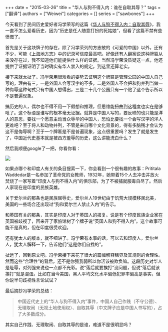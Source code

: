 +++ 
date = "2015-03-26"
title = "华人与狗不得入内：谁在自取其辱？"
tags = ["翻译"]
authors = ["Weiwei"]
categories = []
series = ["sawbones"]
+++


今天看到了民间历史爱好者冯学荣写的这篇《[华人与狗不得入内：自取其辱](http://blog.sina.com.cn/s/blog_4f0523780101hzhj.html?tj=1)》，我一直不怎么爱看历史，因为“历史是任人随意打扮的死姑娘”，但看了这篇不禁有些愤慨了。

首先是关于这块牌子的存在，除了冯学荣列的方志敏的《可爱的中国》以外，还有不少，可能《[上海地方志](http://shtong.gov.cn/node2/node70393/node70403/node70564/node70566/userobject1ai70867.html)》中的记录可信度最高吧。好像还有人翻案说这种牌匾从来没存在过，我不知道他们能提供什么样的证据。当然冯学荣没质疑这一点，他还提供了证据证明了当时确实有华人禁入的规定。到这里还算老实。

接下来就太扯了。冯学荣用很难看的姿势去证明这个牌匾是管理公园的中国人自己写的，理由有三，一是外国人会写汉字的不多，二是外国人不会把和狗并列当做一种侮辱这种句式只有中国人想得出，三是二十几个公园只有一个贴了这个告示所以不是普遍现象。

搞历史的人，偶尔也不得不用一下假想和推理，但思维能扭曲到这程度也实在是够呛了。这个标语是谁写的根本毫无证据。就算是中国人写的，要反映的也只能是洋人的意思，要找一个愿意主动当众辱华的中国人，恐怕比要找一个会写汉字的洋人更难吧？至于将人和动物并列，不管是来自哪个文化背景的，得有多脑残才会认为这不是侮辱啊？至于一个牌匾是不是普遍现象，这点很重要吗？发生了就是发生了，中国近代史基本就是被西方羞辱的历史，这么讲能洗白什么？

然后我顺便google了一把，你看你看：

![](http://i1.15yan.guokr.cn/02t1wjdtr6g03eyjkn8u3a7oyc9bs720.jpg)

如果点哪个和印度人有关的条目搜索一下，你会看到一个很有趣的故事：Prititala Waddedar是一名参加了革命党的女教师，1932年，她带着15个人去冲击并放火焚烧了一家写着“印度人与狗不得入内”的俱乐部，为了不被捕就服毒自尽了。然后人家现在是印度的民族英雄。

关于爱尔兰的那条也是民族屈辱史，爱尔兰人19世纪由于饥荒大规模移民北美，美国的一些场合还出现过“狗和爱尔兰人禁止入内”的告示。

和英国有关的那条，其实是印度人对于英国人的报复。说是有个印度民族企业家在英国被歧视了，回来开了家旅馆树了个牌子说“英国人和狗不得入内”。这个故事可能不是真的，但在印度很受欢迎。

还有犹太人的版本，就不细讲了。冯学荣有本事的话，可以去和印度人，爱尔兰人，犹太人解释一下，告诉他们“这是你们自找的”。

扯远了，回到原文吧。冯学荣接下来花了很大的篇幅解释租界及其规则的合理性。然而这些“合理性”的背后，还不是你强我弱所以你活该被欺负嘛。这段历史对华人是耻辱，对列强来说也一点都不光彩。说“落后就要挨打”没问题，但说“落后就该挨打”就是混蛋。比如在当今美国，黑人平均文化水平偏低犯罪率偏高是事实，但你说半句歧视性言论试试？

最后摘抄冯学荣的总结：

> 中国近代史上的“华人与狗不得入内”事件，中国人自己作贱（不守公德）、无理取闹（无视土地使用权）、自取其辱（中文牌子应是中国人书写的），占了大多数成分。

其实自己作践、无理取闹、自取其辱的是谁，难道不是很明显吗？
